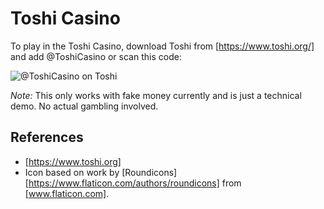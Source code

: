 # Toshi Casino

To play in the Toshi Casino, download Toshi from [https://www.toshi.org/] and add @ToshiCasino or scan this code:

![@ToshiCasino on Toshi](https://github.com/ArneZsng/toshi-lottery/raw/master/attachments/toshi_casino_qr.png)

*Note:* This only works with fake money currently and is just a technical demo. No actual gambling involved.

## References

* [https://www.toshi.org]
* Icon based on work by [Roundicons][https://www.flaticon.com/authors/roundicons] from [www.flaticon.com].
